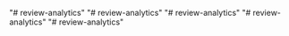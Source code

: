 "# review-analytics" 
"# review-analytics" 
"# review-analytics" 
"# review-analytics" 
"# review-analytics" 
